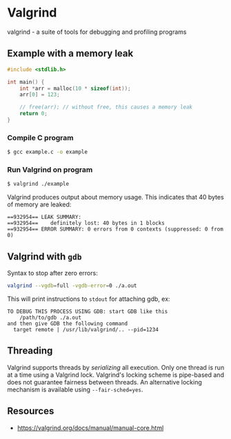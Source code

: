 # Valgrind

valgrind - a suite of tools for debugging and profiling programs

## Example with a memory leak
```c
#include <stdlib.h>

int main() {
    int *arr = malloc(10 * sizeof(int));
    arr[0] = 123;

    // free(arr); // without free, this causes a memory leak
    return 0;
}
```

### Compile C program
```bash
$ gcc example.c -o example
```

### Run Valgrind on program
```bash
$ valgrind ./example
```

Valgrind produces output about memory usage. This indicates that 40 bytes of memory are leaked:
```
==932954== LEAK SUMMARY:
==932954==    definitely lost: 40 bytes in 1 blocks
==932954== ERROR SUMMARY: 0 errors from 0 contexts (suppressed: 0 from 0)
```

## Valgrind with `gdb`
Syntax to stop after zero errors:

```bash
valgrind --vgdb=full -vgdb-error=0 ./a.out
```

This will print instructions to `stdout` for attaching gdb, ex:

```
TO DEBUG THIS PROCESS USING GDB: start GDB like this
    /path/to/gdb ./a.out
and then give GDB the following command
  target remote | /usr/lib/valgrind/.. --pid=1234
```

## Threading
Valgrind supports threads by *serializing* all execution. Only one thread is run at a time using a Valgrind lock. Valgrind's locking scheme is pipe-based and does not guarantee fairness between threads. An alternative locking mechanism is available using `--fair-sched=yes`.

## Resources
- https://valgrind.org/docs/manual/manual-core.html
